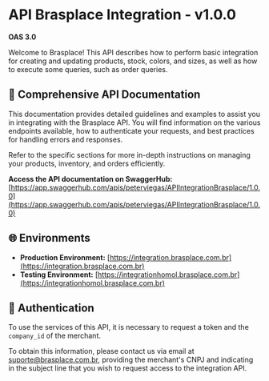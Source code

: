 # API Brasplace Integration - v1.0.0

**OAS 3.0**

Welcome to Brasplace! This API describes how to perform basic integration for creating and updating products, stock, colors, and sizes, as well as how to execute some queries, such as order queries.

## 📄 Comprehensive API Documentation

This documentation provides detailed guidelines and examples to assist you in integrating with the Brasplace API. You will find information on the various endpoints available, how to authenticate your requests, and best practices for handling errors and responses.

Refer to the specific sections for more in-depth instructions on managing your products, inventory, and orders efficiently.

**Access the API documentation on SwaggerHub:** [https://app.swaggerhub.com/apis/peterviegas/APIIntegrationBrasplace/1.0.0](https://app.swaggerhub.com/apis/peterviegas/APIIntegrationBrasplace/1.0.0)

## 🌐 Environments

- **Production Environment:** [https://integration.brasplace.com.br](https://integration.brasplace.com.br)
- **Testing Environment:** [https://integrationhomol.brasplace.com.br](https://integrationhomol.brasplace.com.br)

## 🔑 Authentication

To use the services of this API, it is necessary to request a token and the `company_id` of the merchant.

To obtain this information, please contact us via email at [suporte@brasplace.com.br](mailto:suporte@brasplace.com.br), providing the merchant's CNPJ and indicating in the subject line that you wish to request access to the integration API.
